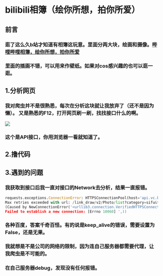 # bilibili相簿（绘你所想，拍你所爱）
## 前言
### 逛了这么久b站才知道有相簿这玩意。里面分两大块，绘画和摄像。[哔哩哔哩相簿，绘你所想，拍你所爱](https://h.bilibili.com/)
### 里面的插画不错，可以用来作壁纸。如果对cos感兴趣的也可以逛一逛。
## 1.分析网页
### 我对爬虫并不是很熟悉，每次在分析这块就让我放弃了（还不是因为懒）。  又是熟悉的F12，打开网页刷一刷，找找接口什么的啊。
[![](https://image.kalifun.top/upload/1812/3860cc8577026b0e.png)](https://image.kalifun.top/upload/1812/3860cc8577026b0e.png)
### 这个是API接口，你用浏览器一看就知道了。
## 2.撸代码
## 3.遇到的问题
### 我获取到接口后我一直对接口的Network去分析，结果一直报错。
``` python
requests.exceptions.ConnectionError: HTTPSConnectionPool(host='api.vc.bilibili.com', port=443):
Max retries exceeded with url: /link_draw/v2/Photo/list?category=sifu&type=hot&page_num= 
(Caused by NewConnectionError('<urllib3.connection.VerifiedHTTPSConnection object at 0x00000000031E4D30>: 
Failed to establish a new connection: [Errno 10060] ',))
```
### 各种百度，答案千奇百怪。有的说是keep_alive的错误，需要设置为False，还是无果。
### 我就想是不是公司的网络的限制，因为连自己服务器都需要代理，让我爬虫是不可能的。
### 在自己服务器debug，发现没有任何报错。
